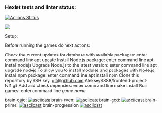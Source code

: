 ### Hexlet tests and linter status:
[![Actions Status](https://github.com/AlekseyS888/frontend-project-lvl1/workflows/hexlet-check/badge.svg)](https://github.com/AlekseyS888/frontend-project-lvl1/actions)

<a href="https://codeclimate.com/github/AlekseyS888/frontend-project-lvl1/maintainability"><img src="https://api.codeclimate.com/v1/badges/2501cd45041103ac78fe/maintainability" /></a>

Setup:

Before running the games do next actions:

Check the current updates for database with available packages: enter command line apt update
Install Node.js package: enter command line apt install nodejs
Upgrade Node.js to the latest version: enter command line apt upgrade nodejs
To allow you to install modules and packages with Node.js, install npm package: enter command line apt install npm
Clone this repository by SSH key: git@github.com:AlekseyS888/frontend-project-lvl1.git
Add and check depencies: enter command line make install
Run games: enter command line *game name*

brain-calc: 
[![asciicast](https://asciinema.org/a/486308.svg)](https://asciinema.org/a/486308)
brain-even: 
[![asciicast](https://asciinema.org/a/486309.svg)](https://asciinema.org/a/486309)
brain-gcd: 
[![asciicast](https://asciinema.org/a/486310.svg)](https://asciinema.org/a/486310)
brain-prime: 
[![asciicast](https://asciinema.org/a/486311.svg)](https://asciinema.org/a/486311)
brain-progression
[![asciicast](https://asciinema.org/a/486312.svg)](https://asciinema.org/a/486312)